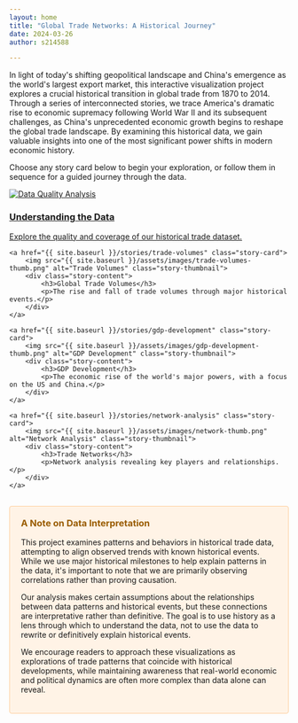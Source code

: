 ```yaml
---
layout: home
title: "Global Trade Networks: A Historical Journey"
date: 2024-03-26
author: s214588

---
```




In light of today's shifting geopolitical landscape and China's emergence as the world's largest export market, this interactive visualization project explores a crucial historical transition in global trade from 1870 to 2014. Through a series of interconnected stories, we trace America's dramatic rise to economic supremacy following World War II and its subsequent challenges, as China's unprecedented economic growth begins to reshape the global trade landscape. By examining this historical data, we gain valuable insights into one of the most significant power shifts in modern economic history.

Choose any story card below to begin your exploration, or follow them in sequence for a guided journey through the data.

<div class="story-grid">
    <a href="{{ site.baseurl }}/stories/data-quality" class="story-card">
        <img src="{{ site.baseurl }}/assets/images/data-quality-thumb.png" alt="Data Quality Analysis" class="story-thumbnail">
        <div class="story-content">
            <h3>Understanding the Data</h3>
            <p>Explore the quality and coverage of our historical trade dataset.</p>
        </div>
    </a>

    <a href="{{ site.baseurl }}/stories/trade-volumes" class="story-card">
        <img src="{{ site.baseurl }}/assets/images/trade-volumes-thumb.png" alt="Trade Volumes" class="story-thumbnail">
        <div class="story-content">
            <h3>Global Trade Volumes</h3>
            <p>The rise and fall of trade volumes through major historical events.</p>
        </div>
    </a>

    <a href="{{ site.baseurl }}/stories/gdp-development" class="story-card">
        <img src="{{ site.baseurl }}/assets/images/gdp-development-thumb.png" alt="GDP Development" class="story-thumbnail">
        <div class="story-content">
            <h3>GDP Development</h3>
            <p>The economic rise of the world's major powers, with a focus on the US and China.</p>
        </div>
    </a>

    <a href="{{ site.baseurl }}/stories/network-analysis" class="story-card">
        <img src="{{ site.baseurl }}/assets/images/network-thumb.png" alt="Network Analysis" class="story-thumbnail">
        <div class="story-content">
            <h3>Trade Networks</h3>
            <p>Network analysis revealing key players and relationships.</p>
        </div>
    </a>
</div>


<div style="background-color: #fff3e6; border: 1px solid #ffcc99; border-radius: 4px; padding: 20px; margin: 30px 0;">
    <h3 style="color: #995c00; margin-top: 0;">A Note on Data Interpretation</h3>
    <p>This project examines patterns and behaviors in historical trade data, attempting to align observed trends with known historical events. While we use major historical milestones to help explain patterns in the data, it's important to note that we are primarily observing correlations rather than proving causation.</p>
    <p>Our analysis makes certain assumptions about the relationships between data patterns and historical events, but these connections are interpretative rather than definitive. The goal is to use history as a lens through which to understand the data, not to use the data to rewrite or definitively explain historical events.</p>
    <p>We encourage readers to approach these visualizations as explorations of trade patterns that coincide with historical developments, while maintaining awareness that real-world economic and political dynamics are often more complex than data alone can reveal.</p>
</div>


<!-- ## About This Project



## Project Overview

This project focuses on [brief description of your project's focus].

## Visualizations

{% for visualization in site.visualizations %}
  <div class="visualization-preview">
    <h2><a href="{{ visualization.url | relative_url }}">{{ visualization.title }}</a></h2>
    {% if visualization.description %}
      <p>{{ visualization.description }}</p>
    {% endif %}
  </div>
{% endfor %}

## About

## Repository

The source code for this project is available on [GitHub](https://github.com/Magdk01/SDAV_exam_project).  -->


<style>
.visualization-preview {
  margin: 2rem 0;
  padding: 1.5rem;
  background: #fff;
  border-radius: 8px;
  box-shadow: 0 2px 4px rgba(0,0,0,0.1);
  transition: transform 0.2s ease-in-out;
}

.visualization-preview:hover {
  transform: translateY(-2px);
}

.visualization-preview h2 {
  margin: 0 0 1rem 0;
  font-size: 1.8rem;
}

.visualization-preview h2 a {
  color: #333;
  text-decoration: none;
}

.visualization-preview h2 a:hover {
  color: #0366d6;
}

.visualization-description {
  color: #666;
  margin-bottom: 0.5rem;
}

.visualization-meta {
  color: #888;
  font-size: 0.9rem;
}
</style>